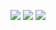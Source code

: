 ![](https://github-profile-summary-cards.vercel.app/api/cards/profile-details?username=zigzagdev&theme=tokyonight)
![](http://github-profile-summary-cards.vercel.app/api/cards/productive-time?username=zigzagdev&theme=zenburn&utcOffset=8)
![](https://github-profile-summary-cards.vercel.app/api/cards/most-commit-language?username=zigzagdev&theme=2077)
